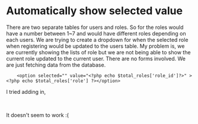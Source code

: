 
# Automatically show selected value

There are two separate tables for users and roles. So for the roles would have a number between 1~7 and would have different roles depending on each users. We are trying to create a dropdown for when the selected role when registering would be updated to the users table. My problem is, we are currently showing the lists of role but we are not being able to show the current role updated to the current user. There are no forms involved. We are just fetching data from the database.
<?php
    $admin_id = $_SESSION['user_id'];
    $roles = mysqli_query($con, " SELECT * FROM roles ");
    $selected_role = mysqli_query($con, " SELECT * FROM users u LEFT JOIN roles r ON u.role=r.role_id WHERE id=$admin_id ");
?>
<?php
    while($total_roles = mysqli_fetch_array($roles)){

?>
        <option selected="" value="<?php echo $total_roles['role_id']?>" ><?php echo $total_roles['role'] ?></option>

<?php
    }
?>

I tried adding in,
<option selected="<?php $selected_role['role'] ?>" value="<?php echo $total_roles['role_id']?>" ><?php echo $total_roles['role'] ?></option>


It doesn't seem to work :(

        